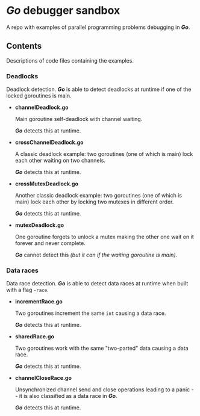 # _Go_ debugger sandbox

A repo with examples of parallel programming problems debugging in _**Go**_.

## Contents

Descriptions of code files containing the examples.

### Deadlocks

Deadlock detection.
_**Go**_ is able to detect deadlocks at runtime if one of the locked goroutines is main.

- **channelDeadlock.go**

  Main goroutine self-deadlock with channel waiting.

  _**Go**_ detects this at runtime.

- **crossChannelDeadlock.go**

  A classic deadlock example: two goroutines (one of which is main) lock each other waiting on two channels.

  _**Go**_ detects this at runtime.

- **crossMutexDeadlock.go**

  Another classic deadlock example: two goroutines (one of which is main) lock each other by locking two mutexes in
  different order.

  _**Go**_ detects this at runtime.

- **mutexDeadlock.go**

  One goroutine forgets to unlock a mutex making the other one wait on it forever and never complete.

  _**Go**_ cannot detect this _(but it can if the waiting goroutine is main)_.

### Data races

Data race detection.
_**Go**_ is able to detect data races at runtime when built with a flag `-race`.

- **incrementRace.go**

  Two goroutines increment the same `int` causing a data race.

  _**Go**_ detects this at runtime.

- **sharedRace.go**

  Two goroutines work with the same "two-parted" data causing a data race.

  _**Go**_ detects this at runtime.

- **channelCloseRace.go**

  Unsynchronized channel send and close operations leading to a panic -- it is also classified as a data race in _**Go**_.

  _**Go**_ detects this at runtime.
